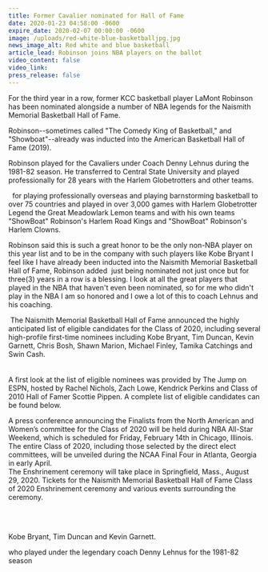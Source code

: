 ```yaml
---
title: Former Cavalier nominated for Hall of Fame
date: 2020-01-23 04:58:00 -0600
expire_date: 2020-02-07 00:00:00 -0600
image: /uploads/red-white-blue-basketballjpg.jpg
news_image_alt: Red white and blue basketball
article_lead: Robinson joins NBA players on the ballot
video_content: false
video_link:
press_release: false
---
```


For the third year in a row, former KCC basketball player LaMont Robinson has been nominated alongside a number of NBA legends for the Naismith Memorial Basketball Hall of Fame.

Robinson--sometimes called "The Comedy King of Basketball," and "Showboat"--already was inducted into the American Basketball Hall of Fame (2019).

Robinson played for the Cavaliers under Coach Denny Lehnus during the 1981-82 season. He transferred to Central State University and played professionally for 28 years with the Harlem Globetrotters and other teams.

&nbsp; for playing professionally overseas and playing barnstorming basketball to over 75 countries and played in over 3,000 games with Harlem Globetrotter Legend the Great Meadowlark Lemon teams and with his own teams "ShowBoat" Robinson's Harlem Road Kings and "ShowBoat" Robinson's Harlem Clowns.&nbsp;

Robinson said this is such a great honor to be the only non-NBA player on this year list and to be in the company with such players like Kobe Bryant I feel like I have already been inducted into the Naismith Memorial Basketball Hall of Fame, Robinson added &nbsp;just being nominated not just once but for three(3) years in a row is a blessing. I look at all the great players that played in the NBA that haven't even been nominated, so for me who didn't play in the NBA I am so honored and I owe a lot of this to coach Lehnus and his coaching. &nbsp;

&nbsp;The Naismith Memorial Basketball Hall of Fame announced the highly anticipated list of eligible candidates for the Class of 2020, including several high-profile first-time nominees including Kobe Bryant, Tim Duncan, Kevin Garnett, Chris Bosh, Shawn Marion, Michael Finley, Tamika Catchings and Swin Cash.<br>&nbsp; &nbsp; &nbsp; &nbsp; &nbsp; &nbsp; &nbsp; &nbsp; &nbsp; &nbsp; &nbsp; &nbsp; &nbsp; &nbsp; &nbsp; &nbsp; &nbsp; &nbsp; &nbsp; &nbsp; &nbsp; &nbsp; &nbsp; &nbsp; &nbsp; &nbsp; &nbsp; &nbsp; &nbsp; &nbsp; &nbsp; &nbsp; &nbsp; &nbsp; &nbsp; &nbsp; &nbsp; &nbsp; &nbsp; &nbsp; &nbsp; &nbsp; &nbsp; &nbsp; &nbsp; &nbsp; &nbsp; &nbsp; &nbsp; &nbsp; &nbsp; &nbsp; &nbsp; &nbsp; &nbsp; &nbsp; &nbsp; &nbsp; &nbsp; &nbsp; &nbsp; &nbsp; &nbsp; &nbsp; &nbsp; &nbsp; &nbsp; &nbsp; &nbsp; &nbsp; &nbsp; &nbsp; &nbsp; &nbsp; &nbsp; &nbsp; &nbsp; &nbsp; &nbsp; &nbsp; &nbsp;<br>A first look at the list of eligible nominees was provided by The Jump on ESPN, hosted by Rachel Nichols, Zach Lowe, Kendrick Perkins and Class of 2010 Hall of Famer Scottie Pippen. A complete list of eligible candidates can be found below.

A press conference announcing the Finalists from the North American and Women’s committee for the Class of 2020 will be held during NBA All-Star Weekend, which is scheduled for Friday, February 14th in Chicago, Illinois. The entire Class of 2020, including those selected by the direct elect committees, will be unveiled during the NCAA Final Four in Atlanta, Georgia in early April.<br>The Enshrinement ceremony will take place in Springfield, Mass., August 29, 2020. Tickets for the Naismith Memorial Basketball Hall of Fame Class of 2020 Enshrinement ceremony and various events surrounding the ceremony.<br>&nbsp;

&nbsp;

Kobe Bryant, Tim Duncan and Kevin Garnett.

who played under the legendary coach Denny Lehnus for the 1981-82 season